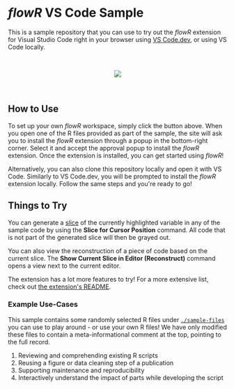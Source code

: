 # *flowR* VS Code Sample

This is a sample repository that you can use to try out the *flowR* extension for Visual Studio Code right in your browser using [VS Code.dev](https://vscode.dev/), or using VS Code locally.

<div align = center>
<br>

[![](https://img.shields.io/badge/Open_in_VS_Code.dev-a32638?style=flat&logo=github)](https://vscode.dev/github/flowr-analysis/vscode-dev-flowr-sample)

<br>
</div>

## How to Use

To set up your own *flowR* workspace, simply click the button above. When you open one of the R files provided as part of the sample, the site will ask you to install the *flowR* extension through a popup in the bottom-right corner. Select it and accept the approval popup to install the *flowR* extension. Once the extension is installed, you can get started using *flowR*!

Alternatively, you can also clone this repository locally and open it with VS Code. Similarly to VS Code.dev, you will be prompted to install the *flowR* extension locally. Follow the same steps and you're ready to go!

## Things to Try

You can generate a [slice](https://github.com/flowr-analysis/flowr/wiki/Terminology#program-slice) of the currently highlighted variable in any of the sample code by using the **Slice for Cursor Position** command. All code that is not part of the generated slice will then be grayed out.

You can also view the reconstruction of a piece of code based on the current slice. The **Show Current Slice in Editor (Reconstruct)** command opens a view next to the current editor.

The extension has a lot more features to try! For a more extensive list, check out [the extension's README](https://github.com/flowr-analysis/vscode-flowr?tab=readme-ov-file#use).

### Example Use-Cases

This sample contains some randomly selected R files under [`./sample-files`](./sample-files/) you can use to play around - or use your own R files!
We have only modified these files to contain a meta-informational comment at the top, pointing to the full record.

1. Reviewing and comprehending existing R scripts
2. Reusing a figure or data cleaning step of a publication
3. Supporting maintenance and reproducibility
4. Interactively understand the impact of parts while developing the script
